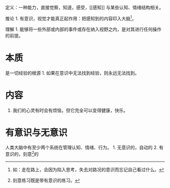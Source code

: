 定义：一种能力，直接觉察，知道，感受，[[感知]] 
与某些认知、情绪结构相关。

推论
	1. 有意识，视觉才能真正起作用：把感知到的内容印入大脑[^2]。

理解
	1. 能够将一些外部或内部的事件或存在纳入视野之内，是对其进行任何操作的前提。
# 本质
是一切经验的根源
	1. 如果在意识中无法找到经验，则永远无法找到。
# 内容
1. 我们的心灵有时会有烦恼，但它完全可以变得健康，快乐。

# 有意识与无意识
人类大脑中有至少两个系统在管理认知、情绪、行为。
	1. 无意识的，自动的
	2. 有意识的，刻意[^1]的

[^1]: 刻意练习既是带有意识的练习。
[^2]: 如：走在路上，会因为陷入思考，失去对路况的意识而忘记自己看过什么。